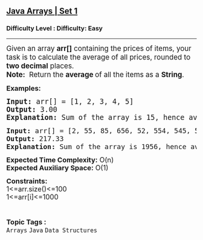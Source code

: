 <h2><a href="https://www.geeksforgeeks.org/problems/java-arrays-set-11354/1?page=2&category=Java&sortBy=submissions">Java Arrays | Set 1</a></h2><h3>Difficulty Level : Difficulty: Easy</h3><hr><div class="problems_problem_content__Xm_eO"><p><span style="font-size: 14pt;">Given an array <strong>arr[]</strong> containing the prices of items, your task is to calculate the average of all prices, rounded to <strong>two decimal</strong> places.</span><br><span style="font-size: 14pt;"><strong>Note:</strong>&nbsp; Return the <strong>average </strong>of all the items as a<span style="font-family: -apple-system, BlinkMacSystemFont, 'Segoe UI', Roboto, Oxygen, Ubuntu, Cantarell, 'Open Sans', 'Helvetica Neue', sans-serif;">&nbsp;</span><strong style="font-family: -apple-system, BlinkMacSystemFont, 'Segoe UI', Roboto, Oxygen, Ubuntu, Cantarell, 'Open Sans', 'Helvetica Neue', sans-serif;">String</strong><span style="font-family: -apple-system, BlinkMacSystemFont, 'Segoe UI', Roboto, Oxygen, Ubuntu, Cantarell, 'Open Sans', 'Helvetica Neue', sans-serif;">.</span></span></p>
<p><span style="font-size: 18px;"><strong>Examples:</strong></span></p>
<pre><span style="font-size: 14pt;"><strong>Input: </strong>arr[] = [1, 2, 3, 4, 5]
<strong>Output: </strong>3.00 
<strong>Explanation: </strong>Sum of the array is 15, hence average is 15/5=3.00. </span></pre>
<pre><span style="font-size: 18px;"><strong>Input: </strong>arr[] = [2, 55, 85, 656, 52, 554, 545, 5, 2]
<strong>Output: </strong>217.33 </span>
<span style="font-size: 18px;"><strong>Explanation: </strong>Sum of the array is 1956, hence average is 1956/9= 217.33.</span>&nbsp;
</pre>
<p><span style="font-size: 18px;"><strong>Expected Time Complexity:</strong> O(n)<br><strong>Expected Auxiliary Space:</strong> O(1)</span></p>
<p><span style="font-size: 18px;"><strong>Constraints:</strong><br>1&lt;=arr.size()&lt;=100<br>1&lt;=arr[i]&lt;=1000</span></p></div><br><p><span style=font-size:18px><strong>Topic Tags : </strong><br><code>Arrays</code>&nbsp;<code>Java</code>&nbsp;<code>Data Structures</code>&nbsp;